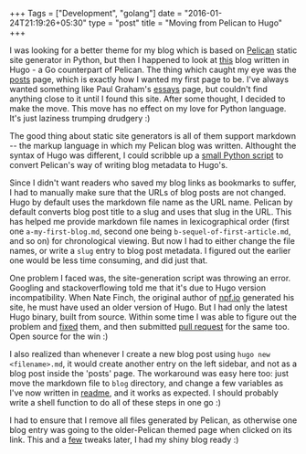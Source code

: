 +++
Tags = ["Development", "golang"]
date = "2016-01-24T21:19:26+05:30"
type = "post"
title = "Moving from Pelican to Hugo"
+++

I was looking for a better theme for my blog which is based on
[Pelican](http://blog.getpelican.com/) static site generator in Python, but then I happened to look at
[this](http://npf.io) blog written in Hugo - a Go counterpart of Pelican. The
thing which caught my eye was the [posts](http://npf.io/blog/) page, which is
exactly how I wanted my first page to be. I've always wanted something like
Paul Graham's [essays](http://paulgraham.com/articles.html) page, but couldn't
find anything close to it until I found this site. After some thought, I
decided to make the move. This move has no effect on my love for Python
language. It's just laziness trumping drudgery :)

The good thing about static site generators is all of them support markdown --
the markup language in which my Pelican blog was written. Althought the syntax
of Hugo was different, I could scribble up a [small Python
script](https://github.com/rushiagr/public/blob/master/scripts/pelican-to-hugo.py)
to convert Pelican's way of writing blog metadata to Hugo's.

Since I didn't want readers who saved my blog links as bookmarks to suffer, I
had to manually make sure that the URLs of blog posts are not changed. Hugo by
default uses the markdown file name as the URL name. Pelican by default
converts blog post title to a slug and uses that slug in the URL. This has
helped me provide markdown file names in lexicographical order (first one
`a-my-first-blog.md`, second one being `b-sequel-of-first-article.md`, and so
on) for chronological viewing. But now I had to either change the file names,
or write a `slug` entry to blog post metadata. I figured out the earlier one
would be less time consuming, and did just that.

One problem I faced was, the site-generation script was throwing an error.
Googling and stackoverflowing told me that it's due to Hugo version
incompatibility. When Nate Finch, the original author of
[npf.io](http://npf.io) generated his site, he must have used an older version
of Hugo. But I had only the latest Hugo binary, built from source. Within some
time I was able to figure out the problem and
[fixed](https://github.com/rushiagr/npf/commit/712506d460dbeb7cb80757d9d4f533f75983968d) them, and then submitted
[pull request](https://github.com/natefinch/npf/pull/5) for the same too. Open
source for the win :)

I also realized than whenever I create a new blog post using `hugo new
<filename>.md`, it would create another entry on the left sidebar, and not as a
blog post inside the 'posts' page. The workaround was easy here too: just move
the markdown file to `blog` directory, and change a few variables as I've now
written in [readme](https://github.com/rushiagr/npf#create-a-new-post), and
it works as expected. I should probably write a shell function to do all of
these steps in one go :)

I had to ensure that I remove all files generated by Pelican, as otherwise one
blog entry was going to the older-Pelican themed page when clicked on its link.
This and a
[few](https://github.com/rushiagr/npf/commit/384283276cd960e494f97df9de46fda2f7f58383)
tweaks later, I had my shiny blog ready :)
